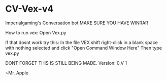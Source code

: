 # CV-Vex-v4
Imperialgaming's Conversation bot
MAKE SURE YOU HAVE WINRAR

How to run vex:
  Open Vex.py
  
If that dosnt work try this:
  In the file VEX shift right-click in a blank space with nothing selected and click "Open Command Window Here"
  Then type vex.py


DONT FORGET THIS IS STILL BEING MADE. 
Version: 0.V 1

  ~Mr. Apple

